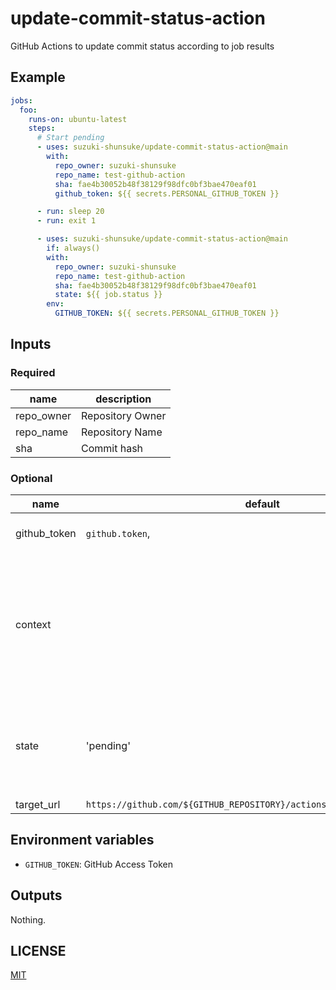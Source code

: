 # update-commit-status-action

GitHub Actions to update commit status according to job results

## Example

```yaml
jobs:
  foo:
    runs-on: ubuntu-latest
    steps:
      # Start pending
      - uses: suzuki-shunsuke/update-commit-status-action@main
        with:
          repo_owner: suzuki-shunsuke
          repo_name: test-github-action
          sha: fae4b30052b48f38129f98dfc0bf3bae470eaf01
          github_token: ${{ secrets.PERSONAL_GITHUB_TOKEN }}

      - run: sleep 20
      - run: exit 1

      - uses: suzuki-shunsuke/update-commit-status-action@main
        if: always()
        with:
          repo_owner: suzuki-shunsuke
          repo_name: test-github-action
          sha: fae4b30052b48f38129f98dfc0bf3bae470eaf01
          state: ${{ job.status }}
        env:
          GITHUB_TOKEN: ${{ secrets.PERSONAL_GITHUB_TOKEN }}
```

## Inputs

### Required

| name       | description      |
| ---------- | ---------------- |
| repo_owner | Repository Owner |
| repo_name  | Repository Name  |
| sha        | Commit hash      |

### Optional

| name         | default                                                                 | description                                                                                                  |
| ------------ | ----------------------------------------------------------------------- | ------------------------------------------------------------------------------------------------------------ |
| github_token | `github.token`,                                                         | GitHub Access Token                                                                                          |
| context      |                                                                         | A string label to differentiate this status from the status of other systems. This field is case-insensitive |
| state        | 'pending'                                                               | The state of the status. Can be one of: `error`, `failure`, `pending`, `success`, `cancelled`                |
| target_url   | `https://github.com/${GITHUB_REPOSITORY}/actions/runs/${GITHUB_RUN_ID}` | target url                                                                                                   |

## Environment variables

- `GITHUB_TOKEN`: GitHub Access Token

## Outputs

Nothing.

## LICENSE

[MIT](LICENSE)
